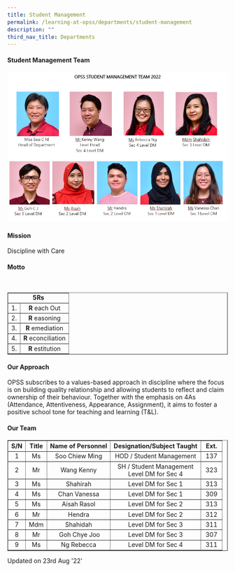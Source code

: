 ```yaml
---
title: Student Management
permalink: /learning-at-opss/departments/student-management
description: ""
third_nav_title: Departments
---
```

<h4>Student Management Team</h4>
<img src="/images/sm.jpeg">
<h4>Mission</h4>
<p>Discipline with Care</p>
<h4>Motto</h4>
<div><br />
<table style="margin-left: auto; margin-right: auto;" border="1" cellspacing="0" cellpadding="0">
<tbody>
<tr>
<td style="text-align: center;" colspan="2"><strong>5Rs</strong></td>
</tr>
<tr>
<td style="text-align: center;">1.</td>
<td style="text-align: center;"><strong>R&nbsp;</strong>each Out</td>
</tr>
<tr>
<td style="text-align: center;">2.</td>
<td style="text-align: center;"><strong>R&nbsp;</strong>easoning</td>
</tr>
<tr>
<td style="text-align: center;">3.</td>
<td style="text-align: center;"><strong>R&nbsp;</strong>emediation</td>
</tr>
<tr>
<td style="text-align: center;">4.</td>
<td style="text-align: center;"><strong>R&nbsp;</strong>econciliation</td>
</tr>
<tr>
<td style="text-align: center;">5.</td>
<td style="text-align: center;"><strong>R&nbsp;</strong>estitution</td>
</tr>
</tbody>
</table>
<h4>Our Approach</h4>
<div>OPSS subscribes to a values-based approach in discipline where the focus is on building quality relationship and allowing students to reflect and claim ownership of their behaviour. Together with the emphasis on 4As (Attendance, Attentiveness, Appearance, Assignment), it aims to foster a positive school tone for teaching and learning (T&amp;L).</div>
<h4>Our Team</h4>
<table border="1" cellspacing="0" cellpadding="2">
<tbody>
<tr>
<th style="text-align: center;"><strong>S/N</strong></th>
<th style="text-align: center;"><strong>Title</strong></th>
<th style="text-align: center;"><strong>Name of Personnel </strong></th>
<th style="text-align: center;"><strong>Designation/</strong>Subject Taught</th>
<th style="text-align: center;"><strong>Ext.</strong></th>
</tr>
<tr>
<td style="text-align: center;">1</td>
<td style="text-align: center;">Ms</td>
<td style="text-align: center;">Soo Chiew Ming</td>
<td style="text-align: center;">HOD / Student Management</td>
<td style="text-align: center;">137</td>
</tr>
<tr>
<td style="text-align: center;">2</td>
<td style="text-align: center;">Mr</td>
<td style="text-align: center;">Wang Kenny</td>
<td style="text-align: center;">SH / Student Management<br />Level DM for Sec 4</td>
<td style="text-align: center;">323</td>
</tr>
<tr>
<td style="text-align: center;">3</td>
<td style="text-align: center;">Ms</td>
<td style="text-align: center;">Shahirah</td>
<td style="text-align: center;">Level DM for Sec 1</td>
<td style="text-align: center;">313</td>
</tr>
<tr>
<td style="text-align: center;">4</td>
<td style="text-align: center;">Ms</td>
<td style="text-align: center;">Chan Vanessa</td>
<td style="text-align: center;">Level DM for Sec 1</td>
<td style="text-align: center;">309</td>
</tr>
<tr>
<td style="text-align: center;">5</td>
<td style="text-align: center;">Ms</td>
<td style="text-align: center;">Aisah Rasol</td>
<td style="text-align: center;">Level DM for Sec 2</td>
<td style="text-align: center;">313</td>
</tr>
<tr>
<td style="text-align: center;">6</td>
<td style="text-align: center;">Mr</td>
<td style="text-align: center;">Hendra</td>
<td style="text-align: center;">Level DM for Sec 2</td>
<td style="text-align: center;">312</td>
</tr>
<tr>
<td style="text-align: center;">7</td>
<td style="text-align: center;">Mdm</td>
<td style="text-align: center;">Shahidah</td>
<td style="text-align: center;">Level DM for Sec 3</td>
<td style="text-align: center;">311</td>
</tr>
<tr>
<td style="text-align: center;">8</td>
<td style="text-align: center;">Mr</td>
<td style="text-align: center;">&nbsp;Goh Chye Joo</td>
<td style="text-align: center;">Level DM for Sec 3</td>
<td style="text-align: center;">307</td>
</tr>
<tr>
<td style="text-align: center;">9</td>
<td style="text-align: center;">Ms</td>
<td style="text-align: center;">Ng Rebecca</td>
<td style="text-align: center;">Level DM for Sec 4</td>
<td style="text-align: center;">&nbsp;311&nbsp;</td>
</tr>
</tbody>
</table>
<p>Updated on 23rd Aug '22'</p>
</div>